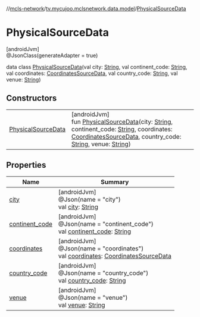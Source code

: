 //[mcls-network](../../../index.md)/[tv.mycujoo.mclsnetwork.data.model](../index.md)/[PhysicalSourceData](index.md)

# PhysicalSourceData

[androidJvm]\
@JsonClass(generateAdapter = true)

data class [PhysicalSourceData](index.md)(val city: [String](https://kotlinlang.org/api/latest/jvm/stdlib/kotlin/-string/index.html), val continent_code: [String](https://kotlinlang.org/api/latest/jvm/stdlib/kotlin/-string/index.html), val coordinates: [CoordinatesSourceData](../-coordinates-source-data/index.md), val country_code: [String](https://kotlinlang.org/api/latest/jvm/stdlib/kotlin/-string/index.html), val venue: [String](https://kotlinlang.org/api/latest/jvm/stdlib/kotlin/-string/index.html))

## Constructors

| | |
|---|---|
| [PhysicalSourceData](-physical-source-data.md) | [androidJvm]<br>fun [PhysicalSourceData](-physical-source-data.md)(city: [String](https://kotlinlang.org/api/latest/jvm/stdlib/kotlin/-string/index.html), continent_code: [String](https://kotlinlang.org/api/latest/jvm/stdlib/kotlin/-string/index.html), coordinates: [CoordinatesSourceData](../-coordinates-source-data/index.md), country_code: [String](https://kotlinlang.org/api/latest/jvm/stdlib/kotlin/-string/index.html), venue: [String](https://kotlinlang.org/api/latest/jvm/stdlib/kotlin/-string/index.html)) |

## Properties

| Name | Summary |
|---|---|
| [city](city.md) | [androidJvm]<br>@Json(name = &quot;city&quot;)<br>val [city](city.md): [String](https://kotlinlang.org/api/latest/jvm/stdlib/kotlin/-string/index.html) |
| [continent_code](continent_code.md) | [androidJvm]<br>@Json(name = &quot;continent_code&quot;)<br>val [continent_code](continent_code.md): [String](https://kotlinlang.org/api/latest/jvm/stdlib/kotlin/-string/index.html) |
| [coordinates](coordinates.md) | [androidJvm]<br>@Json(name = &quot;coordinates&quot;)<br>val [coordinates](coordinates.md): [CoordinatesSourceData](../-coordinates-source-data/index.md) |
| [country_code](country_code.md) | [androidJvm]<br>@Json(name = &quot;country_code&quot;)<br>val [country_code](country_code.md): [String](https://kotlinlang.org/api/latest/jvm/stdlib/kotlin/-string/index.html) |
| [venue](venue.md) | [androidJvm]<br>@Json(name = &quot;venue&quot;)<br>val [venue](venue.md): [String](https://kotlinlang.org/api/latest/jvm/stdlib/kotlin/-string/index.html) |
